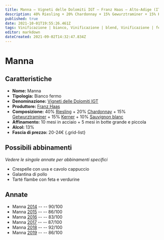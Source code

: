 ```yaml
---
title: Manna – Vigneti delle Dolomiti IGT – Franz Haas – Alto-Adige (IT) – 20-24€ – 3★-5★
description: 40% Riesling + 20% Chardonnay + 15% Gewurztraminer + 15% Kerner + 10% Sauvignon Blanc | Crespelle con uva e cavolo cappuccio – Galantina di pollo – Tarté flambe con feta e verdurine – Aragosta alla catalana
published: true
date: 2021-10-01T19:55:26.461Z
tags: Vinificazione | bianco, Vinificazione | blend, Vinificazione | fermo, Valutazioni | 5 stelle, Regione | Alto-Adige (IT), Vitigni | Gewurztraminer, Vitigni | Chardonnay, Vitigni | Riesling, Vitigni | Kerner, Vitigni | Sauvignon blanc, Prezzi | 20-24€, Alimento | crespelle, Aromatizzazione | con uva e cavolo cappuccio, Alimento | pollo, Alimento | aragosta, Aromatizzazione | alla catalana
editor: markdown
dateCreated: 2021-09-02T14:32:47.834Z
---
```


# Manna

## Caratteristiche
- **Nome:** Manna
- **Tipologia:** Bianco fermo
- **Denominazione:** [Vigneti delle Dolomiti IGT](/denominazioni/Italia/Alto-Adige/IGT-Vigneti-Delle-Dolomiti)
- **Produttore:** [Franz Haas](/produttori/Italia/Alto-Adige/Franz-Haas) 
- **Composizione:** 40% [Riesling](/vitigni/Germania/riesling) + 20% [Chardonnay](/vitigni/Francia/chardonnay) + 15% [Getwurztraminer](/vitigni/Germania/gewurztraminer) + 15% [Kerner](/vitigni/Germania/kerner) + 10% [Sauvignon blanc](/vitigni/Francia/sauvignon-blanc) 
- **Affinamento:** 10 mesi in acciaio + 5 mesi in botte grande e piccola
- **Alcol:** 13%
- **Fascia di prezzo:** 20-24€
{.grid-list}

## Possibili abbinamenti
*Vedere le singole annate per abbinamenti specifici*

- Crespelle con uva e cavolo cappuccio
- Galantina di pollo
- Tarté flambe con feta e verdurine


## Annate
- Manna [2014](/vini/Italia/Alto-Adige/Franz-Haas/Manna/2014) -- <span class="star-4"></span> -- 90/100 
- Manna [2015](/vini/Italia/Alto-Adige/Franz-Haas/Manna/2015) -- <span class="star-3"></span> -- 86/100 
- Manna [2016](/vini/Italia/Alto-Adige/Franz-Haas/Manna/2016) -- <span class="star-2"></span> -- 83/100
- Manna [2017](/vini/Italia/Alto-Adige/Franz-Haas/Manna/2017) -- <span class="star-3"></span> -- 87/100
- Manna [2018](/vini/Italia/Alto-Adige/Franz-Haas/Manna/2018) -- <span class="star-5"></span> -- 92/100  
- Manna [2019](/vini/Italia/Alto-Adige/Franz-Haas/Manna/2019) -- <span class="star-3"></span> -- 86/100  